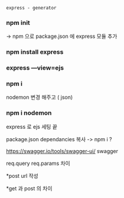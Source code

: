 ```
express - generator
```

### npm init
-> npm 으로 package.json 에 express 모듈 추가

### npm install express

### express —view=ejs

### npm i

nodemon 변경 해주고 ( json)
### npm i nodemon




express 로 ejs 세팅 끝

package.json dependancies 복사 -> npm i ?



https://swagger.io/tools/swagger-ui/
swagger

req.query req.params 차이


*post url 작성

*get 과 post 의 차이

